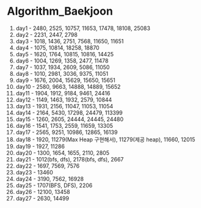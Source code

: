 # Algorithm_Baekjoon
1. day1 - 2480, 2525, 10757, 11653, 17478, 18108, 25083
2. day2 - 2231, 2447, 2798
3. day3 - 1018, 1436, 2751, 7568, 11650, 11651
4. day4 - 1075, 10814, 18258, 18870
5. day5 - 1620, 1764, 10815, 10816, 14425
6. day6 - 1004, 1269, 1358, 2477, 11478
7. day7 - 1037, 1934, 2609, 5086, 11050
8. day8 - 1010, 2981, 3036, 9375, 11051
9. day9 - 1676, 2004, 15629, 15650, 15651
10. day10 - 2580, 9663, 14888, 14889, 15652
11. day11 - 1904, 1912, 9184, 9461, 24416
12. day12 - 1149, 1463, 1932, 2579, 10844
13. day13 - 1931, 2156, 11047, 11053, 11054
14. day14 - 2164, 5430, 17298, 24479, 113399
15. day15 - 1260, 2605, 24444, 24445, 24480
16. day16 - 1541, 1753, 2559, 11659, 13305
17. day17 - 2565, 9251, 10986, 12865, 16139
18. day18 - 1920, 11279(Max Heap 구현해서), 11279(제공 heap), 11660, 12015
19. day19 - 1927, 11286
20. day20 - 1300, 1654, 1655, 2110, 2805
21. day21 - 1012(bfs, dfs), 2178(bfs, dfs), 2667
22. day22 - 1697, 7569, 7576
23. day23 - 13460
24. day24 - 3190, 7562, 16928
25. day25 - 1707(BFS, DFS), 2206
26. day26 - 12100, 13458
27. day27 - 2630, 14499
